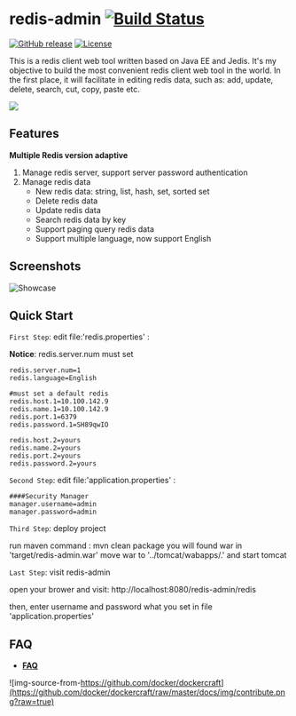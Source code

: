 # redis-admin [![Build Status](https://travis-ci.org/mauersu/redis-admin.svg?branch=master)](https://travis-ci.org/mauersu/redis-admin)
[![GitHub release](https://img.shields.io/badge/release-download-orange.svg)](https://github.com/mauersu/redis-admin/releases)
[![License](https://img.shields.io/badge/license-Apache%202-4EB1BA.svg)](https://www.apache.org/licenses/LICENSE-2.0.html)

This is a redis client web tool written based on Java EE and Jedis. It's my objective to build the most convenient redis client web tool in the world. In the first place, it will facilitate in editing redis data, such as: add, update, delete, search, cut, copy, paste etc.

![](https://www.google.com/logos/2012/halloween-2012-hp.jpg)

## Features

**Multiple Redis version adaptive**

 1. Manage redis server, support server password authentication
 2. Manage redis data
 	* New redis data: string, list, hash, set, sorted set
 	* Delete redis data
 	* Update redis data
 	* Search redis data by key
 	* Support paging query redis data
 	* Support multiple language, now support English

##  Screenshots
![Showcase](http://mauersu.github.io/img/redis_admin_zset.png)

##  Quick Start

`First Step`: edit file:'redis.properties' :

**Notice**: redis.server.num must set

```
redis.server.num=1
redis.language=English

#must set a default redis
redis.host.1=10.100.142.9
redis.name.1=10.100.142.9
redis.port.1=6379
redis.password.1=SH89qwIO

redis.host.2=yours
redis.name.2=yours
redis.port.2=yours
redis.password.2=yours
```

`Second Step`: edit file:'application.properties' :

```
####Security Manager
manager.username=admin
manager.password=admin
```

`Third Step`: deploy project

run maven command : mvn clean package
you will found war in 'target/redis-admin.war'
move war to '../tomcat/wabapps/.' and start tomcat 

`Last Step`: visit redis-admin

open your brower and visit: http://localhost:8080/redis-admin/redis

then, enter username and password what you set in file 'application.properties'

##  FAQ

* [**FAQ**](https://github.com/mauersu/redis-admin/wiki/FAQ)

![img-source-from-https://github.com/docker/dockercraft](https://github.com/docker/dockercraft/raw/master/docs/img/contribute.png?raw=true)
